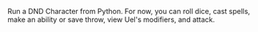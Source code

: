 Run a DND Character from Python. For now, you can roll dice, cast spells, make an ability or save throw, view Uel's modifiers, and attack. 
